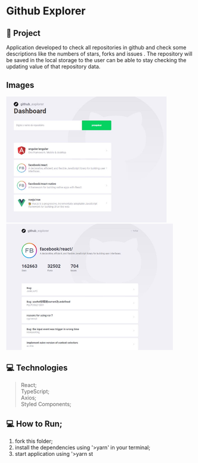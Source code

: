 # Github Explorer
## 🚀 Project
Application developed to check all repositories in github and check some descriptions like the numbers of stars, forks and issues .
The repository will be saved in the local storage to the user can be able to stay checking the updating value of that repository data.

## Images
<div style={{display: "flex", justifyContent: "space-between"}}>
  <img src="https://github.com/GabrielBrotas/Github-Explorer/blob/main/src/assets/landing.JPG" width="430px" />
  &nbsp
  <img src="https://github.com/GabrielBrotas/Github-Explorer/blob/main/src/assets/repository.JPG" width="447px" style={{marginLeft: '30px'}} />
</div>

## 💻 Technologies
  >React; <br />
  >TypeScript; <br />
  >Axios; <br />
  >Styled Components; <br />
 
## 💻 How to Run;
  1. fork this folder;
  2. install the dependencies using '>yarn' in your terminal;
  3. start application using '>yarn st
